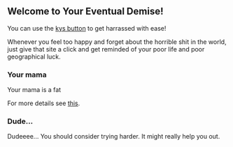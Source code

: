 ## Welcome to Your Eventual Demise!

You can use the [kys button](http://sicanzi.com/) to get harrassed with ease!

Whenever you feel too happy and forget about the horrible shit in the world, just give that site a click and get reminded of your poor life and poor geographical luck.
### Your mama

Your mama is a fat

For more details see [this](https://www.hakaimagazine.com/wp-content/uploads/header-whale-dodges-ship.jpg).

### Dude...

Dudeeee... You should consider trying harder. It might really help you out.
